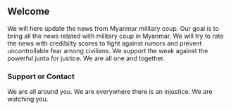 ## Welcome

We will here update the news from Myanmar military coup. Our goal is to bring all the news related with military coup in Myanmar. We will try to rate the news with credibilty scores to fight against rumors and prevent uncontrollable fear among civilians. We support the weak against the powerful junta for justice. We are all one and together.



### Support or Contact

We are all around you. We are everywhere there is an injustice. We are watching you. 
